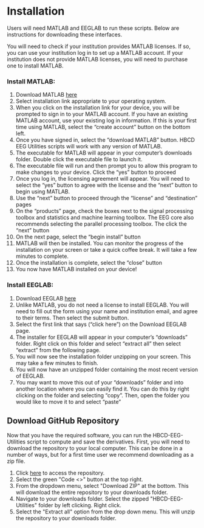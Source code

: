 # Installation

Users will need MATLAB and EEGLAB to run these scripts. Below are instructions for downloading these interfaces. 

You will need to check if your institution provides MATLAB licenses. If so, you can use your institution log in to set up a MATLAB account. If your institution does not provide MATLAB licenses, you will need to purchase one to install MATLAB.

### Install MATLAB: 

1. Download MATLAB [here](https://www.mathworks.com/help/install/ug/install-products-with-internet-connection.html) 
2. Select installation link appropriate to your operating system.
3. When you click on the installation link for your device, you will be prompted to sign in to your MATLAB account. If you have an existing MATLAB account, use your existing log in information. If this is your first time using MATLAB, select the “create account” button on the bottom left.
4. Once you have signed in, select the “download MATLAB” button. HBCD EEG Utilities scripts will work with any version of MATLAB.
5. The executable for MATLAB will appear in your computer’s downloads folder. Double click the executable file to launch it.
6. The executable file will run and then prompt you to allow this program to make changes to your device. Click the “yes” button to proceed
7. Once you log in, the licensing agreement will appear. You will need to select the “yes” button to agree with the license and the “next” button to begin using MATLAB.
8. Use the “next” button to proceed through the “license” and “destination” pages
9. On the “products” page, check the boxes next to the signal processing toolbox and statistics and machine learning toolbox. The EEG core also recommends selecting the parallel processing toolbox. The click the “next” button
10. On the next page, select the “begin install” button
11. MATLAB will then be installed. You can monitor the progress of the installation on your screen or take a quick coffee break. It will take a few minutes to complete.
12. Once the installation is complete, select the “close” button
13. You now have MATLAB installed on your device!

### Install EEGLAB:

1. Download EEGLAB [here](https://sccn.ucsd.edu/eeglab/download.php)
2. Unlike MATLAB, you do not need a license to install EEGLAB. You will need to fill out the form using your name and institution email, and agree to their terms. Then select the submit button.
3. Select the first link that says (“click here”) on the Download EEGLAB page.
4. The installer for EEGLAB will appear in your computer’s “downloads” folder. Right click on this folder and select “extract all” then select “extract” from the following page.
5. You will now see the installation folder unzipping on your screen. This may take a few minutes to finish.
6. You will now have an unzipped folder containing the most recent version of EEGLAB. 
7. You may want to move this out of your “downloads” folder and into another location where you can easily find it. You can do this by right clicking on the folder and selecting “copy”. Then, open the folder you would like to move it to and select “paste”

## Download GitHub Repository
Now that you have the required software, you can run the HBCD-EEG-Utilities script to compute and save the derivatives. First, you will need to download the repository to your local computer. This can be done in a number of ways, but for a first time user we recommend downloading as a zip file. 

1. Click [here](https://github.com/Child-Development-Lab/HBCD-EEG-Utilities/tree/mainScroll) to access the repository. 
2. Select the green "Code <>" button at the top right. 
3. From the dropdown menu, select "Download ZIP" at the bottom. This will download the entire repository to your downloads folder. 
4. Navigate to your downloads folder. Select the zipped "HBCD-EEG-Utilities" folder by left clicking. Right click. 
5. Select the "Extract all" option from the drop down menu. This will unzip the repository to your downloads folder. 

